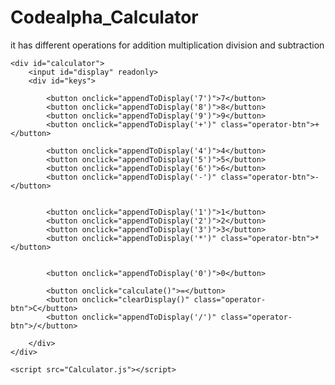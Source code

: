 # Codealpha_Calculator
it has different operations for addition multiplication division and subtraction 
<!DOCTYPE html>
<html lang="en">
<head>
    <meta charset="UTF-8">
    <meta name="viewport" content="width=device-width, initial-scale=1.0">
    <title>Calculator</title>
   <link rel="stylesheet" href="Calculator.css">
</head>
<body>

    <div id="calculator">
        <input id="display" readonly>
        <div id="keys">
            
            <button onclick="appendToDisplay('7')">7</button>
            <button onclick="appendToDisplay('8')">8</button>
            <button onclick="appendToDisplay('9')">9</button>
            <button onclick="appendToDisplay('+')" class="operator-btn">+</button>
            
            <button onclick="appendToDisplay('4')">4</button>
            <button onclick="appendToDisplay('5')">5</button>
            <button onclick="appendToDisplay('6')">6</button>
            <button onclick="appendToDisplay('-')" class="operator-btn">-</button>

            
            <button onclick="appendToDisplay('1')">1</button>
            <button onclick="appendToDisplay('2')">2</button>
            <button onclick="appendToDisplay('3')">3</button>
            <button onclick="appendToDisplay('*')" class="operator-btn">*</button>

          
            <button onclick="appendToDisplay('0')">0</button>
            
            <button onclick="calculate()">=</button>
            <button onclick="clearDisplay()" class="operator-btn">C</button>
            <button onclick="appendToDisplay('/')" class="operator-btn">/</button>

        </div>
    </div>

    <script src="Calculator.js"></script>
</body>
</html>
